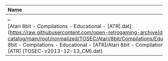 |Name|Size|
|:---|---:|
|[..](../index.html)|DIR|
|[Atari 8bit - Compilations - Educational - [ATR].dat](https://raw.githubusercontent.com/open-retrogaming-archive/dat-catalog/main/root/normalized/TOSEC/Atari/8bit/Compilations/Educational/[ATR]/Atari 8bit - Compilations - Educational - [ATR]/Atari 8bit - Compilations - Educational - [ATR] (TOSEC-v2013-12-13_CM).dat)|1269|
